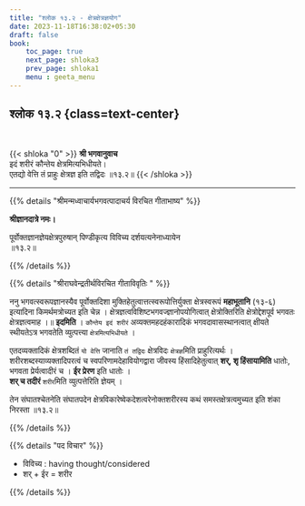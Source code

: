 ```yaml
---
title: "श्लोक १३.२ - क्षेत्रक्षेत्रज्ञयोग"
date: 2023-11-18T16:38:02+05:30
draft: false
book:
    toc_page: true
    next_page: shloka3
    prev_page: shloka1
    menu : geeta_menu
---
```




## श्लोक १३.२ {class=text-center}

<br/>

{{< shloka  "0"  >}}
**श्री भगवानुवाच**   
इदं शरीरं कौन्तेय क्षेत्रमित्यभिधीयते।  
एतद्यो वेत्ति तं प्राहुः क्षेत्रज्ञ इति तद्विदः ॥१३.२॥ 
{{< /shloka >}}

---


{{% details "श्रीमन्मध्वाचार्यभगवत्पादाचर्य विरचित  गीताभाष्य" %}}

**श्रीज्ञानदात्रे नमः।** 

पूर्वोक्तज्ञानज्ञेयक्षेत्रपुरुषान् पिण्डीकृत्य विविच्य दर्शयत्यनेनाध्यायेन  
॥१३.२॥

{{% /details %}}



{{% details "श्रीराघवेन्द्रतीर्थविरचित गीताविवृतिः " %}}

ननु भगवत्स्वरूपज्ञानस्यैव पूर्वोक्तदिशा मुक्तिहेतुत्वात्तत्स्वरूपोत्तिर्युक्ता
क्षेत्रस्वरूपं **महाभूतानि** (१३-६) इत्यादिना किमर्थमत्रोच्यत 
इति चेन्न । क्षेत्रज्ञत्वविशिष्टभगवज्ज्ञानोपयोगित्वात् क्षेत्रोक्तिरिति क्षेत्रोद्देशपूर्व भगवतः क्षेत्रज्ञत्वमाह ।॥ **इदमिति** । `कौन्तेय इदं शरीरं` 
अव्यक्तमहदहंकारादिकं भगवदावासस्थानत्वात्‌ क्षीयते स्थीयतेऽत्र 
भगवतेति व्युत्पत्त्या `क्षेत्रमित्यभिधीयते` ।   

एतदव्यक्तादिकं क्षेत्रशब्दितं `यो वेत्ति` जानाति
`तं तद्विदः` क्षेत्रविदः `क्षेत्रज्ञ`मिति प्राहुरित्यर्थः । 
शरीरशब्दस्याव्यक्तादिपरत्वं च
स्वपरिणामदेहावियोगद्वारा जीवस्य हिंसादिहेतुत्वात्‌ 
**शर्‌, शृ  हिंसायामिति** धातोः, भगवता प्रेर्यत्वादीरं च । 
**ईर प्रेरण** इति धातोः ।  
**शर्‌ च तदीरं** `शरीर`मिति व्युत्पत्तेरिति ज्ञेयम्‌ ।  

तेन संघातश्चेतनेति संघातपदेन
क्षेत्रविकारेष्वेकदेशत्वरेनोक्तशरीरस्य कथं 
समस्तक्षेत्रत्वमुच्यत इति शंका निरस्ता ॥१३.२॥

{{% /details %}}



{{% details "पद विचार" %}}

- विविच्य : having thought/considered
- शर् + ईर = शरीर 

{{% /details %}}
